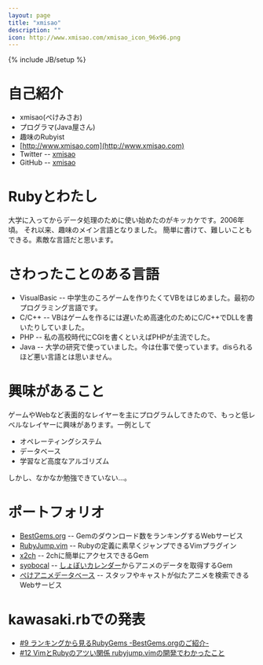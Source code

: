 ```yaml
---
layout: page
title: "xmisao"
description: ""
icon: http://www.xmisao.com/xmisao_icon_96x96.png
---
```

{% include JB/setup %}

# 自己紹介

- xmisao(ぺけみさお)
- プログラマ(Java屋さん)
- 趣味のRubyist
- [http://www.xmisao.com](http://www.xmisao.com)
- Twitter -- [xmisao](http://twitter.com/xmisao)
- GitHub -- [xmisao](https://github.com/xmisao)

# Rubyとわたし

大学に入ってからデータ処理のために使い始めたのがキッカケです。2006年頃。
それ以来、趣味のメイン言語となりました。
簡単に書けて、難しいこともできる。素敵な言語だと思います。

# さわったことのある言語

- VisualBasic -- 中学生のころゲームを作りたくてVBをはじめました。最初のプログラミング言語です。
- C/C++ -- VBはゲームを作るには遅いため高速化のためにC/C++でDLLを書いたりしていました。
- PHP -- 私の高校時代にCGIを書くといえばPHPが主流でした。
- Java -- 大学の研究で使っていました。今は仕事で使っています。disられるほど悪い言語とは思いません。

# 興味があること

ゲームやWebなど表面的なレイヤーを主にプログラムしてきたので、もっと低レベルなレイヤーに興味があります。一例として

- オペレーティングシステム
- データベース
- 学習など高度なアルゴリズム

しかし、なかなか勉強できていない…。

# ポートフォリオ

- [BestGems.org](http://bestgems.org/) -- Gemのダウンロード数をランキングするWebサービス
- [RubyJump.vim](https://github.com/xmisao/rubyjump.vim) -- Rubyの定義に素早くジャンプできるVimプラグイン
- [x2ch](https://github.com/xmisao/x2ch) -- 2chに簡単にアクセスできるGem
- [syobocal](https://github.com/xmisao/syobocal) -- [しょぼいカレンダー](http://cal.syoboi.jp/)からアニメのデータを取得するGem
- [ぺけアニメデータベース](http://animedb.xmisao.com/) -- スタッフやキャストが似たアニメを検索できるWebサービス

# kawasaki.rbでの発表

- [#9 ランキングから見るRubyGems -BestGems.orgのご紹介-](http://www.xmisao.com/presentation/kawasaki_rb_9/index.html)
- [#12 VimとRubyのアツい関係 rubyjump.vimの開発でわかったこと](http://www.slideshare.net/xmisao/vimruby)
